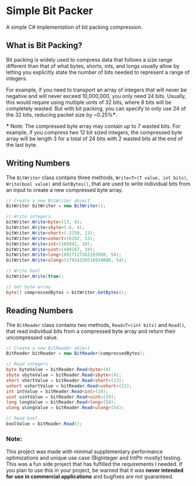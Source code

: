 # Simple Bit Packer
A simple C# implementation of bit packing compression.

## What is Bit Packing?
Bit packing is widely used to compress data that follows a size range different than that of what bytes, shorts, ints, and longs
usually allow by letting you explicitly state the number of bits needed to represent a range of integers.

For example, if you need to transport an array of integers that will never be negative and will never exceed 10,000,000, you only need
24 bits. Usually, this would require using multiple uints of 32 bits, where 8 bits will be completely wasted. But with bit packing,
you can specify to only use 24 of the 32 bits, reducing packet size by ~0.25%**\***.  

**\*** Note: The compressed byte array may contain up to 7 wasted bits. For example, if you compress two 12 bit sized integers,
the compressed byte array will be length 3 for a total of 24 bits with 2 wasted bits at the end of the last byte.
## Writing Numbers
The `BitWriter` class contains three methods, `Write<T>(T value, int bits)`, `Write(bool value)` and `GetBytes()`, 
that are used to write individual bits from an input to create a new compressed byte array.
```csharp
// Create a new BitWriter object
BitWriter bitWriter = new BitWriter();

// Write integers
bitWriter.Write<byte>(13, 4);
bitWriter.Write<sbyte>(-6, 4);
bitWriter.Write<short>(-3159, 13);
bitWriter.Write<ushort>(6202, 13);
bitWriter.Write<int>(165041, 19);
bitWriter.Write<uint>(499167, 19);
bitWriter.Write<long>(8917127262193580, 54);
bitWriter.Write<ulong>(17924326516934600, 54);

// Write bool
bitWriter.Write(true);

// Get byte array
byte[] compressedBytes = bitWriter.GetBytes();
```

## Reading Numbers
The `BitReader` class contains two methods, `Read<T>(int bits)` and `Read()`, that read
individual bits from a compressed byte array and return their uncompressed value.

```csharp
// Create a new BitReader object
BitReader bitReader = new BitReader(compressedBytes);

// Read integers
byte byteValue = bitReader.Read<byte>(4)
sbyte sbyteValue = bitReader.Read<sbyte>(4);
short shortValue = bitReader.Read<short>(13);
ushort ushortValue = bitReader.Read<ushort>(13);
int intValue = bitReader.Read<int>(19);
uint uintValue = bitReader.Read<uint>(19);
long longValue = bitReader.Read<long>(54);
ulong ulongValue = bitReader.Read<ulong>(54);

// Read bool
boolValue = bitReader.Read();
```

### Note:
This project was made with minimal supplementary performance optimizations and unique use case (BigInteger and IntPtr mostly)
testing. This was a fun side project that has fulfilled the requirements I needed. If you plan to use this in your project, be warned
that it was **never intended for use in commercial applications** and bugfixes are not guaranteed.
